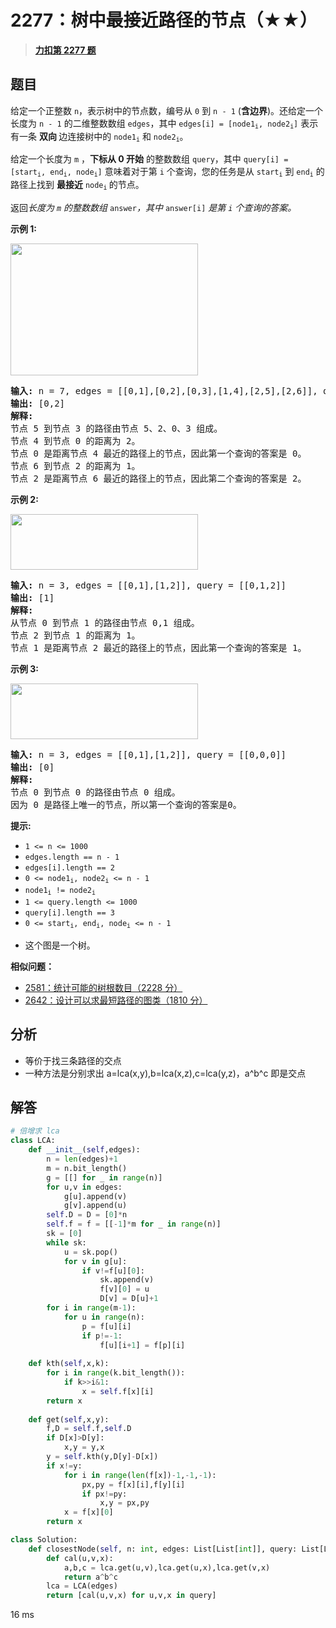 # 2277：树中最接近路径的节点（★★）


> <u>**[力扣第 2277 题](https://leetcode.cn/problems/closest-node-to-path-in-tree/)**</u>

## 题目

<p>给定一个正整数 <code>n</code>，表示树中的节点数，编号从 <code>0</code> 到 <code>n - 1</code> (<strong>含边界</strong>)。还给定一个长度为 <code>n - 1</code> 的二维整数数组 <code>edges</code>，其中 <code>edges[i] = [node1<sub>i</sub>, node2<sub>i</sub>]</code> 表示有一条 <strong>双向 </strong>边连接树中的 <code>node1<sub>i</sub></code> 和 <code>node2<sub>i</sub></code>。</p>

<p>给定一个长度为 <code>m</code> ，<strong>下标从 0 开始</strong> 的整数数组 <code>query</code>，其中 <code>query[i] = [start<sub>i</sub>, end<sub>i</sub>, node<sub>i</sub>]</code> 意味着对于第 <code>i</code> 个查询，您的任务是从 <code>start<sub>i</sub></code> 到 <code>end<sub>i</sub></code> 的路径上找到 <strong>最接近</strong> <code>node<sub>i</sub></code><sub> </sub>的节点。</p>

<p>返回<em>长度为 <code>m</code> 的整数数组 </em><code>answer</code><em>，其中 </em><code>answer[i]</code> <em>是第 <code>i</code> 个查询的答案。</em></p>



<p><strong class="example">示例 1:</strong></p>
<img src="https://assets.leetcode.com/uploads/2022/05/14/image-20220514132158-1.png" style="width: 300px; height: 211px;" />
<pre>
<strong>输入:</strong> n = 7, edges = [[0,1],[0,2],[0,3],[1,4],[2,5],[2,6]], query = [[5,3,4],[5,3,6]]
<strong>输出:</strong> [0,2]
<strong>解释:</strong>
节点 5 到节点 3 的路径由节点 5、2、0、3 组成。
节点 4 到节点 0 的距离为 2。
节点 0 是距离节点 4 最近的路径上的节点，因此第一个查询的答案是 0。
节点 6 到节点 2 的距离为 1。
节点 2 是距离节点 6 最近的路径上的节点，因此第二个查询的答案是 2。
</pre>

<p><strong class="example">示例 2:</strong></p>
<img src="https://assets.leetcode.com/uploads/2022/05/14/image-20220514132318-2.png" style="width: 300px; height: 89px;" />
<pre>
<strong>输入:</strong> n = 3, edges = [[0,1],[1,2]], query = [[0,1,2]]
<strong>输出:</strong> [1]
<strong>解释:</strong>
从节点 0 到节点 1 的路径由节点 0,1 组成。
节点 2 到节点 1 的距离为 1。
节点 1 是距离节点 2 最近的路径上的节点，因此第一个查询的答案是 1。
</pre>

<p><strong class="example">示例 3:</strong></p>
<img src="https://assets.leetcode.com/uploads/2022/05/14/image-20220514132333-3.png" style="width: 300px; height: 89px;" />
<pre>
<strong>输入:</strong> n = 3, edges = [[0,1],[1,2]], query = [[0,0,0]]
<strong>输出:</strong> [0]
<strong>解释:</strong>
节点 0 到节点 0 的路径由节点 0 组成。
因为 0 是路径上唯一的节点，所以第一个查询的答案是0。</pre>



<p><strong>提示:</strong></p>

<ul>
<li><code>1 &lt;= n &lt;= 1000</code></li>
<li><code>edges.length == n - 1</code></li>
<li><code>edges[i].length == 2</code></li>
<li><code>0 &lt;= node1<sub>i</sub>, node2<sub>i</sub> &lt;= n - 1</code></li>
<li><code>node1<sub>i</sub> != node2<sub>i</sub></code></li>
<li><code>1 &lt;= query.length &lt;= 1000</code></li>
<li><code>query[i].length == 3</code></li>
<li><code>0 &lt;= start<sub>i</sub>, end<sub>i</sub>, node<sub>i</sub> &lt;= n - 1</code></li>
<li>
<p data-group="1-1">这个图是一个树。</p>
</li>
</ul>


**相似问题：**
- [2581：统计可能的树根数目（2228 分）](/leetcode/2581)
- [2642：设计可以求最短路径的图类（1810 分）](/leetcode/2642)


## 分析

- 等价于找三条路径的交点
- 一种方法是分别求出 a=lca(x,y),b=lca(x,z),c=lca(y,z)，a^b^c 即是交点

## 解答

```python
# 倍增求 lca
class LCA:
    def __init__(self,edges):
        n = len(edges)+1
        m = n.bit_length()
        g = [[] for _ in range(n)]
        for u,v in edges: 
            g[u].append(v)
            g[v].append(u)
        self.D = D = [0]*n
        self.f = f = [[-1]*m for _ in range(n)]
        sk = [0]
        while sk:
            u = sk.pop()
            for v in g[u]:
                if v!=f[u][0]:
                    sk.append(v)
                    f[v][0] = u
                    D[v] = D[u]+1
        for i in range(m-1):
            for u in range(n):
                p = f[u][i]
                if p!=-1:
                    f[u][i+1] = f[p][i]
    
    def kth(self,x,k):
        for i in range(k.bit_length()):
            if k>>i&1:
                x = self.f[x][i]
        return x
    
    def get(self,x,y):
        f,D = self.f,self.D
        if D[x]>D[y]:
            x,y = y,x
        y = self.kth(y,D[y]-D[x])
        if x!=y:
            for i in range(len(f[x])-1,-1,-1):
                px,py = f[x][i],f[y][i]
                if px!=py:
                    x,y = px,py
            x = f[x][0]
        return x

class Solution:
    def closestNode(self, n: int, edges: List[List[int]], query: List[List[int]]) -> List[int]:
        def cal(u,v,x):
            a,b,c = lca.get(u,v),lca.get(u,x),lca.get(v,x)
            return a^b^c
        lca = LCA(edges)
        return [cal(u,v,x) for u,v,x in query]
```

16 ms

